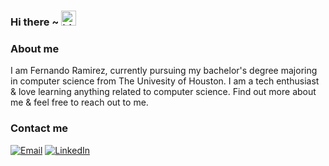 
### Hi there ~ <img src="https://user-images.githubusercontent.com/1303154/88677602-1635ba80-d120-11ea-84d8-d263ba5fc3c0.gif" width="24px" alt="hi">

### About me

I am Fernando Ramirez, currently pursuing my bachelor's degree majoring in computer science from The Univesity of Houston. I am a tech enthusiast & love learning anything related to computer science. Find out more about me & feel free to reach out to me.

### Contact me

[![Email](https://img.shields.io/badge/Gmail-D14836?style=for-the-badge&logo=gmail&logoColor=white)](mailto:ramirez.fernando2003@gmail.com)
[![LinkedIn](https://img.shields.io/badge/LinkedIn-0077B5?style=for-the-badge&logo=linkedin&logoColor=white)](https://www.linkedin.com/in/fernandoramirez03/)

